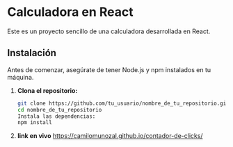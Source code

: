 # Calculadora en React

Este es un proyecto sencillo de una calculadora desarrollada en React.

## Instalación

Antes de comenzar, asegúrate de tener Node.js y npm instalados en tu máquina.

1. **Clona el repositorio:**

   ```bash
   git clone https://github.com/tu_usuario/nombre_de_tu_repositorio.git
   cd nombre_de_tu_repositorio
   Instala las dependencias:
   npm install
   ```

2. **link en vivo**
   https://camilomunozal.github.io/contador-de-clicks/


